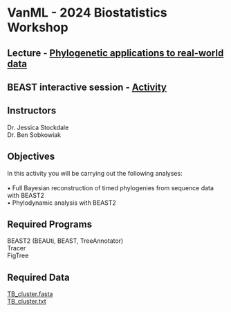 # VanML - 2024 Biostatistics Workshop 

## Lecture - [Phylogenetic applications to real-world data](Lecture_phylogenetics_phylodynamics.pdf)


## BEAST interactive session - [Activity](BEAST_practical.md)

Instructors
---

Dr. Jessica Stockdale <br>
Dr. Ben Sobkowiak <br>


Objectives
---

In this activity you will be carrying out the following analyses:<br>
<br>
•	Full Bayesian reconstruction of timed phylogenies from sequence data with BEAST2 <br>
•	Phylodynamic analysis with BEAST2 <br>

Required Programs
---

BEAST2 (BEAUti, BEAST, TreeAnnotator) <br>
Tracer <br>
FigTree <br>

Required Data
---

[TB_cluster.fasta](https://drive.google.com/uc?export=download&id=1auMJZxaUA816f3F0EexBe7P1LEJJO6Yd) <br>
[TB_cluster.txt](https://drive.google.com/uc?export=download&id=1kR8uE2pmGGBsH5UbxPdhvnkQJNPLe78I) <br>

<br>




